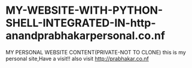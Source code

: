 # MY-WEBSITE-WITH-PYTHON-SHELL-INTEGRATED-IN-http-anandprabhakarpersonal.co.nf
MY PERSONAL WEBSITE CONTENT(PRIVATE-NOT TO CLONE)
this is my personal site,Have a visit!!
also visit http://prabhakar.co.nf
